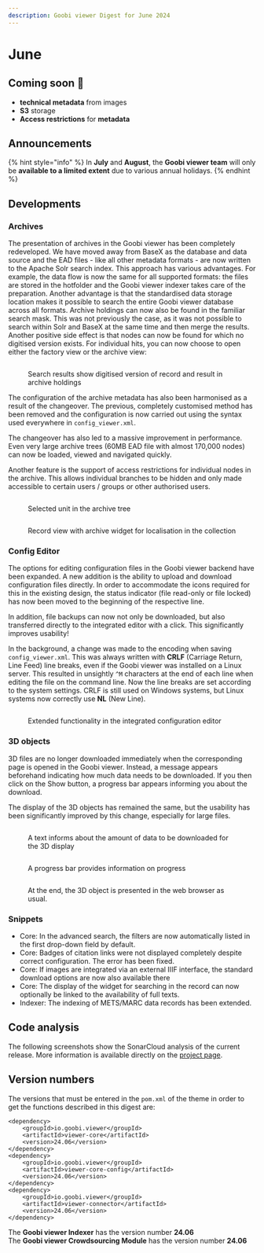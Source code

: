 ```yaml
---
description: Goobi viewer Digest for June 2024
---
```


# June

## Coming soon :rocket:&#x20;

* **technical metadata** from images
* **S3** storage
* **Access restrictions** for **metadata**

## Announcements

{% hint style="info" %}
In **July** and **August**, the **Goobi viewer team** will only be **available to a limited extent** due to various annual holidays.
{% endhint %}

## Developments

### Archives

The presentation of archives in the Goobi viewer has been completely redeveloped. We have moved away from BaseX as the database and data source and the EAD files - like all other metadata formats - are now written to the Apache Solr search index. This approach has various advantages. For example, the data flow is now the same for all supported formats: the files are stored in the hotfolder and the Goobi viewer indexer takes care of the preparation. Another advantage is that the standardised data storage location makes it possible to search the entire Goobi viewer database across all formats. Archive holdings can now also be found in the familiar search mask. This was not previously the case, as it was not possible to search within Solr and BaseX at the same time and then merge the results. Another positive side effect is that nodes can now be found for which no digitised version exists. For individual hits, you can now choose to open either the factory view or the archive view:

<figure><img src="../.gitbook/assets/24.06_EN_archive-search-results.png" alt=""><figcaption><p>Search results show digitised version of record and result in archive holdings</p></figcaption></figure>

The configuration of the archive metadata has also been harmonised as a result of the changeover. The previous, completely customised method has been removed and the configuration is now carried out using the syntax used everywhere in `config_viewer.xml`.

The changeover has also led to a massive improvement in performance. Even very large archive trees (60MB EAD file with almost 170,000 nodes) can now be loaded, viewed and navigated quickly.

Another feature is the support of access restrictions for individual nodes in the archive. This allows individual branches to be hidden and only made accessible to certain users / groups or other authorised users.

<figure><img src="../.gitbook/assets/24.06_EN_archives-unit.png" alt=""><figcaption><p>Selected unit in the archive tree</p></figcaption></figure>

<figure><img src="../.gitbook/assets/24.06_EN_archives-record-view.png" alt=""><figcaption><p>Record view with archive widget for localisation in the collection</p></figcaption></figure>

### Config Editor&#x20;

The options for editing configuration files in the Goobi viewer backend have been expanded. A new addition is the ability to upload and download configuration files directly. In order to accommodate the icons required for this in the existing design, the status indicator (file read-only or file locked) has now been moved to the beginning of the respective line.&#x20;

In addition, file backups can now not only be downloaded, but also transferred directly to the integrated editor with a click. This significantly improves usability!&#x20;

In the background, a change was made to the encoding when saving `config_viewer.xml`. This was always written with **CRLF** (Carriage Return, Line Feed) line breaks, even if the Goobi viewer was installed on a Linux server. This resulted in unsightly `^M` characters at the end of each line when editing the file on the command line. Now the line breaks are set according to the system settings. CRLF is still used on Windows systems, but Linux systems now correctly use **NL** (New Line).

<figure><img src="../.gitbook/assets/24.06_EN_config-editor.png" alt=""><figcaption><p>Extended functionality in the integrated configuration editor</p></figcaption></figure>

### 3D objects

3D files are no longer downloaded immediately when the corresponding page is opened in the Goobi viewer. Instead, a message appears beforehand indicating how much data needs to be downloaded. If you then click on the Show button, a progress bar appears informing you about the download.

The display of the 3D objects has remained the same, but the usability has been significantly improved by this change, especially for large files.

<figure><img src="../.gitbook/assets/24.06_EN_1-3D-text.png" alt=""><figcaption><p>A text informs about the amount of data to be downloaded for the 3D display</p></figcaption></figure>

<figure><img src="../.gitbook/assets/24.06_EN_2-3D-progress.png" alt=""><figcaption><p>A progress bar provides information on progress</p></figcaption></figure>

<figure><img src="../.gitbook/assets/24.06_EN_3-3D-object.png" alt=""><figcaption><p>At the end, the 3D object is presented in the web browser as usual.</p></figcaption></figure>

### Snippets

* Core: In the advanced search, the filters are now automatically listed in the first drop-down field by default.&#x20;
* Core: Badges of citation links were not displayed completely despite correct configuration. The error has been fixed.&#x20;
* Core: If images are integrated via an external IIIF interface, the standard download options are now also available there&#x20;
* Core: The display of the widget for searching in the record can now optionally be linked to the availability of full texts.&#x20;
* Indexer: The indexing of METS/MARC data records has been extended.

## Code analysis

The following screenshots show the SonarCloud analysis of the current release. More information is available directly on the [project page](https://sonarcloud.io/organizations/intranda/projects).

## Version numbers&#x20;

The versions that must be entered in the `pom.xml` of the theme in order to get the functions described in this digest are:

```markup
<dependency>
    <groupId>io.goobi.viewer</groupId>
    <artifactId>viewer-core</artifactId>
    <version>24.06</version>
</dependency>
<dependency>
    <groupId>io.goobi.viewer</groupId>
    <artifactId>viewer-core-config</artifactId>
    <version>24.06</version>
</dependency>
<dependency>
    <groupId>io.goobi.viewer</groupId>
    <artifactId>viewer-connector</artifactId>
    <version>24.06</version>
</dependency>
```

The **Goobi viewer Indexer** has the version number **24.06**\
The **Goobi viewer Crowdsourcing Module** has the version number **24.06**
